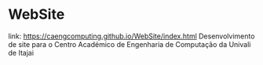# WebSite
link: https://caengcomputing.github.io/WebSite/index.html
Desenvolvimento de site para o Centro Académico de Engenharia de Computação da Univali de Itajai 
